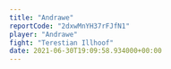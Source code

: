 ```yaml
---
title: "Andrawe"
reportCode: "2dxwMnYH37rFJfN1"
player: "Andrawe"
fight: "Terestian Illhoof"
date: 2021-06-30T19:09:58.934000+00:00
---
```

